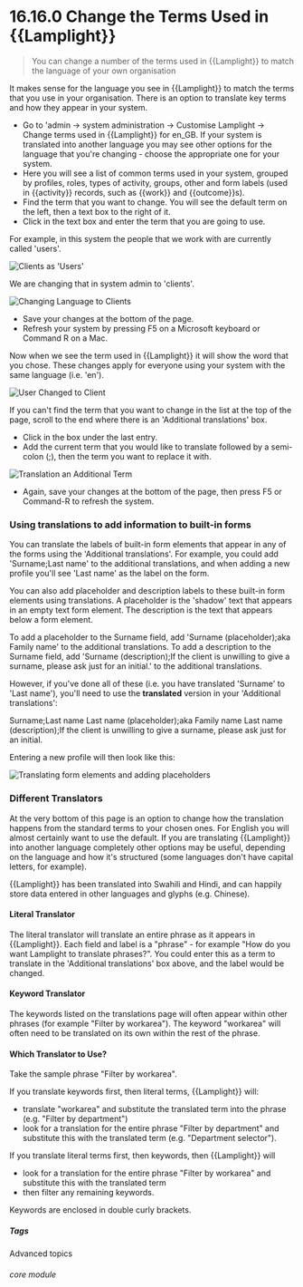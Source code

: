 # 16.16.0 <i class="fas fa-tools"></i> Change the Terms Used in {{Lamplight}}

> You can change a number of the terms used in {{Lamplight}} to match the language of your own organisation



It makes sense for the language you see in {{Lamplight}} to match the terms that you use in your organisation. There is an option to translate key terms and how they appear in your system.

- Go to 'admin -> system administration -> Customise Lamplight -> Change terms used in {{Lamplight}} for en_GB. If your system is translated into another language you may see other options for the language that you're changing - choose the appropriate one for your system.
- Here you will see a list of common terms used in your system, grouped by profiles, roles, types of activity, groups, other and form labels (used in {{activity}} records, such as {{work}} and {{outcome}}s).
- Find the term that you want to change. You will see the default term on the left, then a text box to the right of it. 
- Click in the text box and enter the term that you are going to use.


For example, in this system the people that we work with are currently called 'users'.
   
   ![Clients as 'Users'](16.16.0a.png)
   
We are changing that in system admin to 'clients'.
   
   ![Changing Language to Clients](16.16.0b.png)
   
   - Save your changes at the bottom of the page.
   - Refresh your system by pressing F5 on a Microsoft keyboard or Command R on a Mac.
   
Now when we see the term used in {{Lamplight}} it will show the word that you chose.  These changes apply for everyone using your system with the same language (i.e. 'en').
   
   ![User Changed to Client](16.16.0c.png)
   
If you can't find the term that you want to change in the list at the top of the page, scroll to the end where there is an 'Additional translations' box. 
- Click in the box under the last entry. 
- Add the current term that you would like to translate followed by a semi-colon (;), then the term you want to replace it with. 
 
![Translation an Additional Term](16.16.0d.png)

 - Again, save your changes at the bottom of the page, then press F5 or Command-R to refresh the system.  
 
 
### Using translations to add information to built-in forms

You can translate the labels of built-in form elements that appear in any of the forms using the 'Additional translations'.  For example, you could add 'Surname;Last name' to the additional translations, and when adding a new profile you'll see 'Last name' as the label on the form.

You can also add placeholder and description labels to these built-in form elements using translations. A placeholder is the 'shadow' text that appears in an empty text form element.  The description is the text that appears below a form element.

To add a placeholder to the Surname field, add 'Surname (placeholder);aka Family name' to the additional translations.  To add a description to the Surname field, add 'Surname (description);If the client is unwilling to give a surname, please ask just for an initial.' to the additional translations.

However, if you've done all of these (i.e. you have translated 'Surname' to 'Last name'), you'll need to use the **translated** version in your 'Additional translations':

Surname;Last name
Last name (placeholder);aka Family name
Last name (description);If the client is unwilling to give a surname, please ask just for an initial.

Entering a new profile will then look like this:

![Translating form elements and adding placeholders](16.16.0e.png)

 
### Different Translators

At the very bottom of this page is an option to change how the translation happens from the standard terms to your chosen ones.  For English you will almost certainly want to use the default.  If you are translating {{Lamplight}} into another language completely other options may be useful, depending on the language and how it's structured (some languages don't have capital letters, for example).

{{Lamplight}} has been translated into Swahili and Hindi, and can happily store data entered in other languages and glyphs (e.g. Chinese).

#### Literal Translator

The literal translator will translate an entire phrase as it appears in {{Lamplight}}.  Each field and label is a "phrase" - for example "How do you want Lamplight to translate phrases?".  You could enter this as a term to translate in the 'Additional translations' box above, and the label would be changed.

#### Keyword Translator

The keywords listed on the translations page will often appear within other phrases (for example "Filter by workarea").  The keyword "workarea" will often need to be translated on its own within the rest of the phrase. 

#### Which Translator to Use?

Take the sample phrase "Filter by workarea".

If you translate keywords first, then literal terms, {{Lamplight}} will:
 - translate "workarea" and substitute the translated term into the phrase (e.g. "Filter by department")
 - look for a translation for the entire phrase "Filter by department" and substitute this with the translated term (e.g. "Department selector").
 
If you translate literal terms first, then keywords, then {{Lamplight}} will
 - look for a translation for the entire phrase "Filter by workarea" and substitute this with the translated term
 - then filter any remaining keywords.
 
Keywords are enclosed in double curly brackets.



##### Tags
Advanced topics

###### core module

